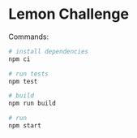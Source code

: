 # Lemon Challenge

Commands:

```bash
# install dependencies
npm ci

# run tests
npm test

# build
npm run build

# run
npm start

```
